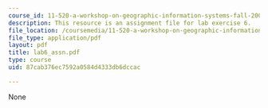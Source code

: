```yaml
---
course_id: 11-520-a-workshop-on-geographic-information-systems-fall-2005
description: This resource is an assignment file for lab exercise 6.
file_location: /coursemedia/11-520-a-workshop-on-geographic-information-systems-fall-2005/87cab376ec7592a0584d4333db6dccac_lab6_assn.pdf
file_type: application/pdf
layout: pdf
title: lab6_assn.pdf
type: course
uid: 87cab376ec7592a0584d4333db6dccac

---
```

None
